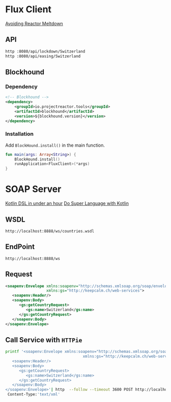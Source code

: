 # Flux Client
[Avoiding Reactor Meltdown](https://www.youtube.com/watch?v=xCu73WVg8Ps&t=7s)


## API
```bash
http :8080/api/lockdown/Switzerland
http :8080/api/easing/Switzerland
```

## Blockhound
### Dependency 
```xml
<!-- Blockhound	-->
<dependency>
    <groupId>io.projectreactor.tools</groupId>
    <artifactId>blockhound</artifactId>
    <version>${blockhound.version}</version>
</dependency>
```
### Installation
Add `BlockHound.install()` in the main function.
````kotlin
fun main(args: Array<String>) {
	BlockHound.install()
	runApplication<FluxClient>(*args)
}
````




# SOAP Server

[Kotlin DSL in under an hour](https://www.youtube.com/watch?v=zYNbsVv9oN0)
[Do Super Language with Kotlin](https://www.youtube.com/watch?v=hYXAFO3q3qU)

## WSDL 
`http://localhost:8888/ws/countries.wsdl`

## EndPoint
`http://localhost:8888/ws`

## Request 
```xml
<soapenv:Envelope xmlns:soapenv="http://schemas.xmlsoap.org/soap/envelope/"
				  xmlns:gs="http://keepcalm.ch/web-services">
   <soapenv:Header/>
   <soapenv:Body>
      <gs:getCountryRequest>
         <gs:name>Switzerland</gs:name>
      </gs:getCountryRequest>
   </soapenv:Body>
</soapenv:Envelope>
```

## Call Service with `HTTPie`

```bash
printf '<soapenv:Envelope xmlns:soapenv="http://schemas.xmlsoap.org/soap/envelope/"
                                  xmlns:gs="http://keepcalm.ch/web-services">
   <soapenv:Header/>
   <soapenv:Body>
      <gs:getCountryRequest>
         <gs:name>Switzerland</gs:name>
      </gs:getCountryRequest>
   </soapenv:Body>
</soapenv:Envelope>'| http  --follow --timeout 3600 POST http://localhost:8888/ws \
 Content-Type:'text/xml'
```
